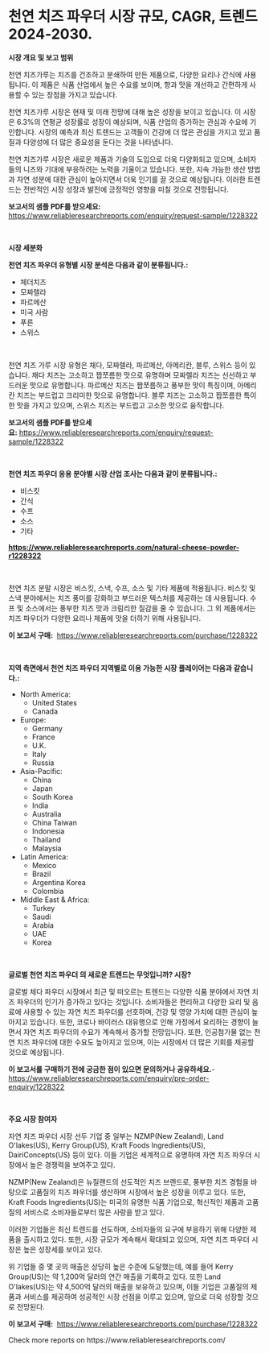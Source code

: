 <p><h1>천연 치즈 파우더 시장 규모, CAGR, 트렌드 2024-2030.</h1></p><p><strong>시장 개요 및 보고 범위</strong></p>
<p><p>천연 치즈가루는 치즈를 건조하고 분쇄하여 만든 제품으로, 다양한 요리나 간식에 사용됩니다. 이 제품은 식품 산업에서 높은 수요를 보이며, 향과 맛을 개선하고 간편하게 사용할 수 있는 장점을 가지고 있습니다.</p><p>천연 치즈가루 시장은 현재 및 미래 전망에 대해 높은 성장을 보이고 있습니다. 이 시장은 6.3%의 연평균 성장률로 성장이 예상되며, 식품 산업의 증가하는 관심과 수요에 기인합니다. 시장의 예측과 최신 트렌드는 고객들이 건강에 더 많은 관심을 가지고 있고 품질과 다양성에 더 많은 중요성을 둔다는 것을 나타냅니다.</p><p>천연 치즈가루 시장은 새로운 제품과 기술의 도입으로 더욱 다양화되고 있으며, 소비자들의 니즈와 기대에 부응하려는 노력을 기울이고 있습니다. 또한, 지속 가능한 생산 방법과 자연 성분에 대한 관심이 높아지면서 더욱 인기를 끌 것으로 예상됩니다. 이러한 트렌드는 전반적인 시장 성장과 발전에 긍정적인 영향을 미칠 것으로 전망됩니다.</p></p>
<p><strong>보고서의 샘플 PDF를 받으세요:</strong> <a href="https://www.reliableresearchreports.com/enquiry/request-sample/1228322">https://www.reliableresearchreports.com/enquiry/request-sample/1228322</a></p>
<p>&nbsp;</p>
<p><strong>시장 세분화</strong></p>
<p><strong>천연 치즈 파우더 유형별 시장 분석은 다음과 같이 분류됩니다.:</strong></p>
<p><ul><li>체더치즈</li><li>모짜렐라</li><li>파르메산</li><li>미국 사람</li><li>푸른</li><li>스위스</li></ul></p>
<p>&nbsp;</p>
<p><p>천연 치즈 가루 시장 유형은 채다, 모짜렐라, 파르메산, 아메리칸, 블루, 스위스 등이 있습니다. 채다 치즈는 고소하고 짭쪼름한 맛으로 유명하며 모짜렐라 치즈는 신선하고 부드러운 맛으로 유명합니다. 파르메산 치즈는 짭쪼름하고 풍부한 맛이 특징이며, 아메리칸 치즈는 부드럽고 크리미한 맛으로 유명합니다. 블루 치즈는 고소하고 짭쪼름한 특이한 맛을 가지고 있으며, 스위스 치즈는 부드럽고 고소한 맛으로 융작합니다.</p></p>
<p><strong>보고서의 샘플 PDF를 받으세요:</strong>&nbsp;<a href="https://www.reliableresearchreports.com/enquiry/request-sample/1228322">https://www.reliableresearchreports.com/enquiry/request-sample/1228322</a></p>
<p>&nbsp;</p>
<p><strong> 천연 치즈 파우더 응용 분야별 시장 산업 조사는 다음과 같이 분류됩니다.:</strong></p>
<p><ul><li>비스킷</li><li>간식</li><li>수프</li><li>소스</li><li>기타</li></ul></p>
<p><strong><a href="https://www.reliableresearchreports.com/natural-cheese-powder-r1228322">https://www.reliableresearchreports.com/natural-cheese-powder-r1228322</a></strong></p>
<p>&nbsp;</p>
<p><p>천연 치즈 분말 시장은 비스킷, 스낵, 수프, 소스 및 기타 제품에 적용됩니다. 비스킷 및 스낵 분야에서는 치즈 풍미를 강화하고 부드러운 텍스처를 제공하는 데 사용됩니다. 수프 및 소스에서는 풍부한 치즈 맛과 크림리한 질감을 줄 수 있습니다. 그 외 제품에서는 치즈 파우더가 다양한 요리나 제품에 맛을 더하기 위해 사용됩니다.</p></p>
<p><strong>이 보고서 구매:</strong>&nbsp; <a href="https://www.reliableresearchreports.com/purchase/1228322">https://www.reliableresearchreports.com/purchase/1228322</a></p>
<p>&nbsp;</p>
<p><strong>지역 측면에서 천연 치즈 파우더 지역별로 이용 가능한 시장 플레이어는 다음과 같습니다.:</strong></p>
<p><ul>
    <li>
        North America:
        <ul>
            <li>United States</li>
            <li>Canada</li>
        </ul>
    </li>
    <li>
        Europe:
        <ul>
            <li>Germany</li>
            <li>France</li>
            <li>U.K.</li>
            <li>Italy</li>
            <li>Russia</li>
        </ul>
    </li>
    <li>
        Asia-Pacific:
        <ul>
            <li>China</li>
            <li>Japan</li>
            <li>South Korea</li>
            <li>India</li>
            <li>Australia</li>
            <li>China Taiwan</li>
            <li>Indonesia</li>
            <li>Thailand</li>
            <li>Malaysia</li>
        </ul>
    </li>
    <li>
        Latin America:
        <ul>
            <li>Mexico</li>
            <li>Brazil</li>
            <li>Argentina Korea</li>
            <li>Colombia</li>
        </ul>
    </li>
    <li>
        Middle East & Africa:
        <ul>
            <li>Turkey</li>
            <li>Saudi</li>
            <li>Arabia</li>
            <li>UAE</li>
            <li>Korea</li>
        </ul>
    </li>
    </ul></p>
<p>&nbsp;</p>
<p><strong>글로벌 천연 치즈 파우더 의 새로운 트렌드는 무엇입니까? 시장?</strong></p>
<p><p>글로벌 체다 파우더 시장에서 최근 및 떠오르는 트렌드는 다양한 식품 분야에서 자연 치즈 파우더의 인기가 증가하고 있다는 것입니다. 소비자들은 편리하고 다양한 요리 및 음료에 사용할 수 있는 자연 치즈 파우더를 선호하며, 건강 및 영양 가치에 대한 관심이 높아지고 있습니다. 또한, 코로나 바이러스 대유행으로 인해 가정에서 요리하는 경향이 늘면서 자연 치즈 파우더의 수요가 계속해서 증가할 전망입니다. 또한, 인공첨가물 없는 천연 치즈 파우더에 대한 수요도 높아지고 있으며, 이는 시장에서 더 많은 기회를 제공할 것으로 예상됩니다.</p></p>
<p><strong>이 보고서를 구매하기 전에 궁금한 점이 있으면 문의하거나 공유하세요.</strong>- <a href="https://www.reliableresearchreports.com/enquiry/pre-order-enquiry/1228322">https://www.reliableresearchreports.com/enquiry/pre-order-enquiry/1228322</a></p>
<p>&nbsp;</p>
<p><strong>주요 시장 참여자</strong></p>
<p><p>자연 치즈 파우더 시장 선두 기업 중 일부는 NZMP(New Zealand), Land O'lakes(US), Kerry Group(US), Kraft Foods Ingredients(US), DairiConcepts(US) 등이 있다. 이들 기업은 세계적으로 유명하며 자연 치즈 파우더 시장에서 높은 경쟁력을 보여주고 있다.</p><p>NZMP(New Zealand)은 뉴질랜드의 선도적인 치즈 브랜드로, 풍부한 치즈 경험을 바탕으로 고품질의 치즈 파우더를 생산하며 시장에서 높은 성장을 이루고 있다. 또한, Kraft Foods Ingredients(US)는 미국의 유명한 식품 기업으로, 혁신적인 제품과 고품질의 서비스로 소비자들로부터 많은 사랑을 받고 있다.</p><p>이러한 기업들은 최신 트렌드를 선도하며, 소비자들의 요구에 부응하기 위해 다양한 제품을 출시하고 있다. 또한, 시장 규모가 계속해서 확대되고 있으며, 자연 치즈 파우더 시장은 높은 성장세를 보이고 있다.</p><p>위 기업들 중 몇 곳의 매출은 상당히 높은 수준에 도달했는데, 예를 들어 Kerry Group(US)는 약 1,200억 달러의 연간 매출을 기록하고 있다. 또한 Land O'lakes(US)는 약 4,500억 달러의 매출을 보유하고 있으며, 이들 기업은 고품질의 제품과 서비스를 제공하여 성공적인 시장 선점을 이루고 있으며, 앞으로 더욱 성장할 것으로 전망된다.</p></p>
<p><strong>이 보고서 구매:</strong>&nbsp;&nbsp;<a href="https://www.reliableresearchreports.com/purchase/1228322">https://www.reliableresearchreports.com/purchase/1228322</a></p>
<p>Check more reports on https://www.reliableresearchreports.com/</p>